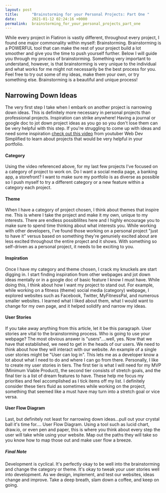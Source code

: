 ```yaml
---
layout: post
title:      "Brainstorming for your Personal Projects: Part One "
date:       2021-01-12 02:24:16 +0000
permalink:  brainstorming_for_your_personal_projects_part_one
---
```



While every project in Flatiron is vastly different, throughout every project, I found one major commonality within myself: Brainstorming. Brainstorming is a POWERFUL tool that can make the rest of your project build a lot smoother and give you the time to push yourself further. Below I will guide you through my process of brainstorming. Something very important to understand, however, is that brainstorming is very unique to the individual and what works for me might not necessarily be the best process for you. Feel free to try out some of my ideas, make them your own, or try something else. Brainstorming is a beautiful and unique process!

## Narrowing Down Ideas

The very first step I take when I embark on another project is narrowing down ideas. This is definitely more necessary in personal projects than professional projects. Inspiration can strike anywhere! Having a journal or google doc to jot down project ideas as you go so you don't lose them can be very helpful with this step. If you're struggling to come up with ideas and need some inspiration [check out this video](https://youtu.be/oluY633rkgI/) from youtuber Web Dev Simplified to learn about projects that would be very helpful in your portfolio. 

#### Category

Using the video referenced above, for my last few projects I've focused on a category of project to work on. Do I want a social media page, a banking app, a storefront? I want to make sure my portfolio is as diverse as possible so I push myself to try a different category or a new feature within a category each project.

#### Theme

When I have a category of project chosen, I think about themes that inspire me. This is where I take the project and make it my own, unique to my interests. There are endless possiblilites here and I highly encourage you to make sure to spend time thinking about what interests you. While working with other developers, I've found those working on a personal project "just to have it" versus based on something they're genuniely excited about are less excited throughout the entire project and it shows. With something so self-driven as a personal project, it needs to be exciting to you. 

#### Inspiration

Once I have my category and theme chosen, I crack my knuckels are start digging in. I start finding inspiration from other webpages and jot down ideas mentally or in a google doc of basic feature I know I must have. While doing this, I think about how I want my project to stand out. For example, while working on a fitness (theme) social media (category) webpage, I explored websites such as Facebook, Twitter, MyFitnessPal, and numerous smaller websites. I learned what I liked about them, what I would want to change for my own page, and it helped solidify and narrow my ideas. 

#### User Stories

If you take away anything from this article, let it be this paragraph. User stories are vital to the brainstorming process. Who is going to use your webpage? The most obvious answer is "users"....well, yes. Now that we have that established, we need to get in the heads of our users. We need to think about how they will interact with our website. An example of a single user stories might be "User can log in". This lets me as a developer know a lot about what I need to do and where I can go from there.
Personally, I like to create my user stories in tiers. The first tier is what I will need for my MVP (Minimum Viable Product), the second tier consists of stretch goals, and the final tier is a list of dream features to have. These help me focus my priorities and feel accomplished as I tick items off my list. I definitely consider these tiers fluid as sometimes while working on the project, something that seemed like a must have may turn into a stretch goal or vice versa. 

#### User Flow Diagram

Last, but definitely not least for narrowing down ideas...pull out your crystal ball it's time for.... User Flow Diagram. Using a tool such as lucid chart, draw.io, or even pen and paper, this is where you think about every step the user will take while using your website. Map out the paths they will take so you know how to map those out and make user flow a breeze. 



##### Final Note

Development is cyclical. It's perfectly okay to be well into the brainstorming and change the category or theme. It's okay to tweak your user stories well into development. As we design, implement, and test our websites, ideas change and improve. Take a deep breath, slam down a coffee, and keep on going. 



